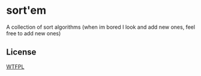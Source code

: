 # sort'em
  A collection of sort algorithms
  (when im bored I look and add new ones, feel free to add new ones)

## License

  [WTFPL](http://www.wtfpl.net/txt/copying/)

